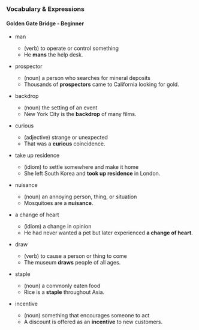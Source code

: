 ### Vocabulary & Expressions

#### Golden Gate Bridge - Beginner

- man
  - (verb) to operate or control something
  - He **mans** the help desk.

- prospector
  - (noun) a person who searches for mineral deposits
  - Thousands of **prospectors** came to California looking for gold.

- backdrop
  - (noun) the setting of an event
  - New York City is the **backdrop** of many films.

- curious
  - (adjective) strange or unexpected
  - That was a **curious** coincidence.

- take up residence
  - (idiom) to settle somewhere and make it home
  - She left South Korea and **took up residence** in London.

- nuisance
  - (noun) an annoying person, thing, or situation
  - Mosquitoes are a **nuisance**.

- a change of heart
  - (idiom) a change in opinion
  - He had never wanted a pet but later experienced **a change of heart**.

- draw
  - (verb) to cause a person or thing to come
  - The museum **draws** people of all ages.

- staple
  - (noun) a commonly eaten food
  - Rice is a **staple** throughout Asia.

- incentive
  - (noun) something that encourages someone to act
  - A discount is offered as an **incentive** to new customers.
